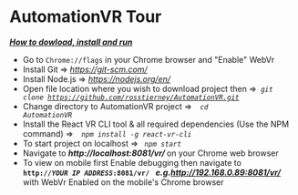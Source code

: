 # AutomationVR Tour

<b><i><u>How to dowload, install and run</u></i></b> 
* Go to <code>Chrome://flags</code> in your Chrome browser and "Enable" WebVr
* Install Git => <i> https://git-scm.com/ </i>
* Install Node.js => <i> https://nodejs.org/en/ </i>
* Open file location where you wish to download project then =><code><i> git clone https://github.com/rosstierney/AutomationVR.git </i></code>
* Change directory to AutomationVR project =><code> <i> cd AutomationVR </i></code>
* Install the React VR CLI tool & all required dependencies (Use the NPM command) =><code> <i> npm install -g react-vr-cli </i></code>
* To start project on localhost => <code><i> npm start </i></code>
* Navigate to <b><i> http://localhost:8081/vr/ </i></b> on your Chrome web browser
* To view on mobile first Enable debugging then navigate to<code> <b> http://<i>YOUR IP ADDRESS</i>:8081/vr/ </code><i> e.g.http://192.168.0.89:8081/vr/ </i></b> with WebVr Enabled on the mobile's Chrome browser
